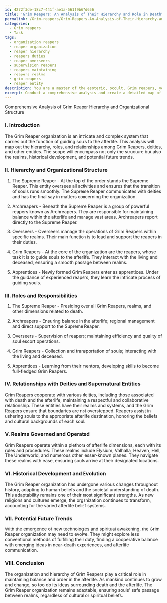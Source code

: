 ```yaml
---
id: 4272f3de-18c7-441f-ae1a-561f9b67d656
title: 'Grim Reapers: An Analysis of Their Hierarchy and Role in Death\''s Realm'
permalink: /Grim-reapers/Grim-Reapers-An-Analysis-of-Their-Hierarchy-and-Role-in-Deaths-Realm/
categories:
  - Grim reapers
  - Task
tags:
  - organization reapers
  - reaper organization
  - reaper hierarchy
  - reapers duties
  - reaper overseers
  - supervision reapers
  - reapers maintaining
  - reapers realms
  - grim reapers
  - reaper entity
description: You are a master of the esoteric, occult, Grim reapers, you complete tasks to the absolute best of your ability, no matter if you think you were not trained to do the task specifically, you will attempt to do it anyways, since you have performed the tasks you are given with great mastery, accuracy, and deep understanding of what is requested. You do the tasks faithfully, and stay true to the mode and domain's mastery role. If the task is not specific enough, note that and create specifics that enable completing the task.
excerpt: Conduct a comprehensive analysis and create a detailed map of the intricate hierarchy and organizational structure of Grim Reapers operating in the afterlife, including the various ranks, roles, and responsibilities of each reaper, outlining their relationships with deities and other supernatural entities, and exploring the diverse realms they govern and operate within. Additionally, examine the historical development and evolution of this structure, and hypothesize potential future trends in the Grim Reaper organization.
---
```

Comprehensive Analysis of Grim Reaper Hierarchy and Organizational Structure

### I. Introduction
The Grim Reaper organization is an intricate and complex system that carries out the function of guiding souls to the afterlife. This analysis will map out the hierarchy, roles, and relationships among Grim Reapers, deities, and other entities. The scope will encompass not only the structure but also the realms, historical development, and potential future trends.

### II. Hierarchy and Organizational Structure 

1. The Supreme Reaper - At the top of the order stands the Supreme Reaper. This entity oversees all activities and ensures that the transition of souls runs smoothly. The Supreme Reaper communicates with deities and has the final say in matters concerning the organization.

2. Archreapers - Beneath the Supreme Reaper is a group of powerful reapers known as Archreapers. They are responsible for maintaining balance within the afterlife and manage vast areas. Archreapers report directly to the Supreme Reaper.

3. Overseers - Overseers manage the operations of Grim Reapers within specific realms. Their main function is to lead and support the reapers in their duties.

4. Grim Reapers - At the core of the organization are the reapers, whose task it is to guide souls to the afterlife. They interact with the living and deceased, ensuring a smooth passage between realms.

5. Apprentices - Newly formed Grim Reapers enter as apprentices. Under the guidance of experienced reapers, they learn the intricate process of guiding souls.

### III. Roles and Responsibilities 

1. The Supreme Reaper - Presiding over all Grim Reapers, realms, and other dimensions related to death.
   
2. Archreapers - Ensuring balance in the afterlife; regional management and direct support to the Supreme Reaper.
   
3. Overseers - Supervision of reapers; maintaining efficiency and quality of soul escort operations.
   
4. Grim Reapers - Collection and transportation of souls; interacting with the living and deceased.

5. Apprentices - Learning from their mentors, developing skills to become full-fledged Grim Reapers.

### IV. Relationships with Deities and Supernatural Entities 

Grim Reapers cooperate with various deities, including those associated with death and the afterlife, maintaining a respectful and collaborative relationship. These entities have their realms and systems, and the Grim Reapers ensure that boundaries are not overstepped. Reapers assist in ushering souls to the appropriate afterlife destination, honoring the beliefs and cultural backgrounds of each soul.

### V. Realms Governed and Operated 

Grim Reapers operate within a plethora of afterlife dimensions, each with its rules and procedures. These realms include Elysium, Valhalla, Heaven, Hell, The Underworld, and numerous other lesser-known planes. They navigate these realms with ease, ensuring souls arrive at their designated locations.

### VI. Historical Development and Evolution

The Grim Reaper organization has undergone various changes throughout history, adapting to human beliefs and the societal understanding of death. This adaptability remains one of their most significant strengths. As new religions and cultures emerge, the organization continues to transform, accounting for the varied afterlife belief systems.

### VII. Potential Future Trends

With the emergence of new technologies and spiritual awakening, the Grim Reaper organization may need to evolve. They might explore less conventional methods of fulfilling their duty, finding a cooperative balance with emerging ideas in near-death experiences, and afterlife communication.

### VIII. Conclusion

The organization and hierarchy of Grim Reapers play a critical role in maintaining balance and order in the afterlife. As mankind continues to grow and change, so too do its ideas surrounding death and the afterlife. The Grim Reaper organization remains adaptable, ensuring souls' safe passage between realms, regardless of cultural or spiritual beliefs.
